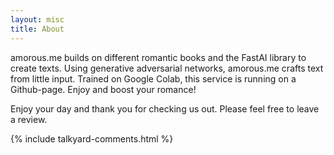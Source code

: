 ```yaml
---
layout: misc
title: About
---
```

amorous.me builds on different romantic books and the FastAI library to create texts. Using generative adversarial networks, amorous.me crafts text from little input. Trained on Google Colab, this service is running on a Github-page. Enjoy and boost your romance!

Enjoy your day and thank you for checking us out.
Please feel free to leave a review.

{% include talkyard-comments.html %}
